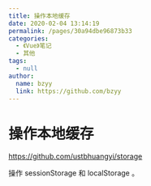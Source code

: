 ```yaml
---
title: 操作本地缓存
date: 2020-02-04 13:14:19
permalink: /pages/30a94dbe96873b33
categories: 
  - 《Vue》笔记
  - 其他
tags: 
  - null
author: 
  name: bzyy
  link: https://github.com/bzyy
---
```

# 操作本地缓存

<https://github.com/ustbhuangyi/storage>

操作 sessionStorage 和 localStorage 。



